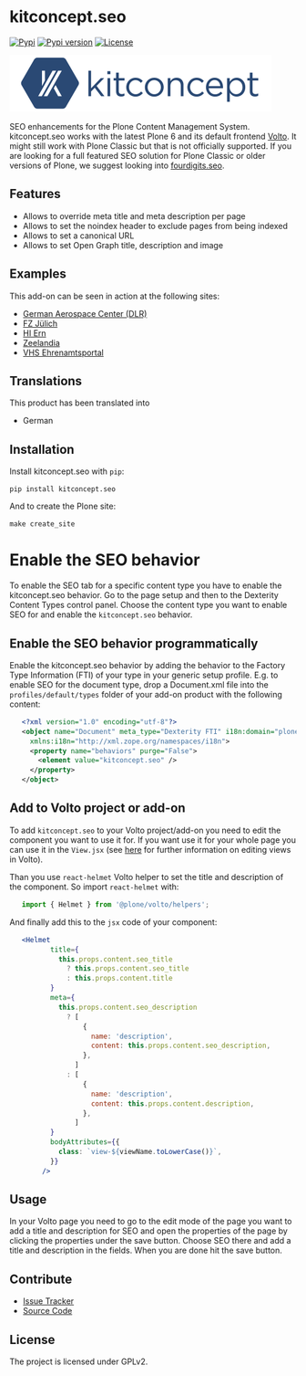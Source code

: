 # kitconcept.seo

[![Pypi](https://img.shields.io/pypi/status/kitconcept.seo.svg)](https://pypi.python.org/pypi/kitconcept.seo/)
[![Pypi version](https://img.shields.io/pypi/v/kitconcept.seo.svg)](https://pypi.python.org/pypi/kitconcept.seo/)
[![License](https://img.shields.io/pypi/l/kitconcept.seo.svg)](https://pypi.python.org/pypi/kitconcept.seo/)

[![kitconcept, GmbH](https://raw.githubusercontent.com/kitconcept/kitconcept.seo/master/kitconcept.png)](https://kitconcept.com/)

SEO enhancements for the Plone Content Management System.
kitconcept.seo works with the latest Plone 6 and its default frontend [Volto](https://github.com/plone/volto).
It might still work with Plone Classic but that is not officially supported.
If you are looking for a full featured SEO solution for Plone Classic or older versions of Plone, we suggest looking into [fourdigits.seo](https://pypi.org/project/fourdigits.seo/).


## Features

- Allows to override meta title and meta description per page
- Allows to set the noindex header to exclude pages from being indexed
- Allows to set a canonical URL
- Allows to set Open Graph title, description and image

## Examples

This add-on can be seen in action at the following sites:

- [German Aerospace Center (DLR)](www.dlr.de)
- [FZ Jülich](www.fz-juelich.de)
- [HI Ern](www.hi-ern.de/de)
- [Zeelandia](www.zeelandia.de)
- [VHS Ehrenamtsportal](www.vhs-ehrenamtsportal.de)

## Translations

This product has been translated into

- German

## Installation

Install kitconcept.seo with `pip`:

```shell
pip install kitconcept.seo
```
And to create the Plone site:

```shell
make create_site
```

# Enable the SEO behavior

To enable the SEO tab for a specific content type you have to enable the kitconcept.seo behavior.
Go to the page setup and then to the Dexterity Content Types control panel.
Choose the content type you want to enable SEO for and enable the `kitconcept.seo` behavior.

## Enable the SEO behavior programmatically

Enable the kitconcept.seo behavior by adding the behavior to the Factory Type Information (FTI) of your type in your generic setup profile. E.g. to enable SEO for the document type, drop a Document.xml file into the `profiles/default/types` folder of your add-on product with the following content:

```xml
   <?xml version="1.0" encoding="utf-8"?>
   <object name="Document" meta_type="Dexterity FTI" i18n:domain="plone"
     xmlns:i18n="http://xml.zope.org/namespaces/i18n">
     <property name="behaviors" purge="False">
       <element value="kitconcept.seo" />
     </property>
   </object>
```

## Add to Volto project or add-on

To add `kitconcept.seo` to your Volto project/add-on you need to edit the component you want to use it for.
If you want use it for your whole page you can use it in the ``View.jsx`` (see [here](https://6.docs.plone.org/volto/development/customizing-views.html) for further information on editing views in Volto).

Than you use `react-helmet` Volto helper to set the title and description of the component. So import `react-helmet`
with:

```jsx
   import { Helmet } from '@plone/volto/helpers';
```

And finally add this to the `jsx` code of your component:

```jsx
   <Helmet
          title={
            this.props.content.seo_title
              ? this.props.content.seo_title
              : this.props.content.title
          }
          meta={
            this.props.content.seo_description
              ? [
                  {
                    name: 'description',
                    content: this.props.content.seo_description,
                  },
                ]
              : [
                  {
                    name: 'description',
                    content: this.props.content.description,
                  },
                ]
          }
          bodyAttributes={{
            class: `view-${viewName.toLowerCase()}`,
          }}
        />
```

## Usage

In your Volto page you need to go to the edit mode of the page you want to add a title and description for SEO and open the properties of the page by clicking the properties under the save button. Choose SEO there and add a title and description in the fields. When you are done hit the save button.

## Contribute

- [Issue Tracker](https://github.com/collective/kitconcept.seo/issues)
- [Source Code](https://github.com/collective/kitconcept.seo/)

## License

The project is licensed under GPLv2.
